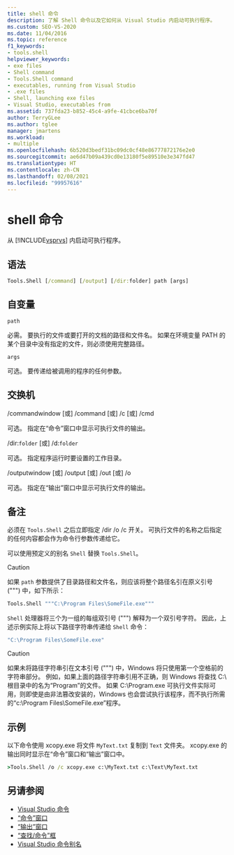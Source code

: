 ```yaml
---
title: shell 命令
description: 了解 Shell 命令以及它如何从 Visual Studio 内启动可执行程序。
ms.custom: SEO-VS-2020
ms.date: 11/04/2016
ms.topic: reference
f1_keywords:
- tools.shell
helpviewer_keywords:
- exe files
- Shell command
- Tools.Shell command
- executables, running from Visual Studio
- .exe files
- Shell, launching exe files
- Visual Studio, executables from
ms.assetid: 737fda23-b852-45c4-a9fe-41cbce6ba70f
author: TerryGLee
ms.author: tglee
manager: jmartens
ms.workload:
- multiple
ms.openlocfilehash: 6b520d3bedf31bc09dc0cf48e86777872176e2e0
ms.sourcegitcommit: ae6d47b09a439cd0e13180f5e89510e3e347fd47
ms.translationtype: HT
ms.contentlocale: zh-CN
ms.lasthandoff: 02/08/2021
ms.locfileid: "99957616"
---
```

# <a name="shell-command"></a>shell 命令
从 [!INCLUDE[vsprvs](../../code-quality/includes/vsprvs_md.md)] 内启动可执行程序。

## <a name="syntax"></a>语法

```cmd
Tools.Shell [/command] [/output] [/dir:folder] path [args]
```

## <a name="arguments"></a>自变量
`path`

必需。 要执行的文件或要打开的文档的路径和文件名。 如果在环境变量 PATH 的某个目录中没有指定的文件，则必须使用完整路径。

`args`

可选。 要传递给被调用的程序的任何参数。

## <a name="switches"></a>交换机
/commandwindow [或] /command [或] /c [或] /cmd

可选。 指定在“命令”窗口中显示可执行文件的输出。

/dir:`folder` [或] /d:`folder`

可选。 指定程序运行时要设置的工作目录。

/outputwindow [或] /output [或] /out [或] /o

可选。 指定在“输出”窗口中显示可执行文件的输出。

## <a name="remarks"></a>备注
必须在 `Tools.Shell` 之后立即指定 /dir /o /c 开关。 可执行文件的名称之后指定的任何内容都会作为命令行参数传递给它。

可以使用预定义的别名 `Shell` 替换 `Tools.Shell`。

> [!CAUTION]
> 如果 `path` 参数提供了目录路径和文件名，则应该将整个路径名引在原义引号 (""") 中，如下所示：

```cmd
Tools.Shell """C:\Program Files\SomeFile.exe"""
```

`Shell` 处理器将三个为一组的每组双引号 (""") 解释为一个双引号字符。 因此，上述示例实际上将以下路径字符串传递给 `Shell` 命令：

```cmd
"C:\Program Files\SomeFile.exe"
```

> [!CAUTION]
> 如果未将路径字符串引在文本引号 (""") 中，Windows 将只使用第一个空格前的字符串部分。 例如，如果上面的路径字符串引用不正确，则 Windows 将查找 C:\ 根目录中的名为“Program”的文件。 如果 C:\Program.exe 可执行文件实际可用，则即使是由非法篡改安装的，Windows 也会尝试执行该程序，而不执行所需的“c:\Program Files\SomeFile.exe”程序。

## <a name="example"></a>示例
以下命令使用 xcopy.exe 将文件 `MyText.txt` 复制到 `Text` 文件夹。 xcopy.exe 的输出同时显示在“命令”窗口和“输出”窗口中。

```cmd
>Tools.Shell /o /c xcopy.exe c:\MyText.txt c:\Text\MyText.txt
```

## <a name="see-also"></a>另请参阅

- [Visual Studio 命令](../../ide/reference/visual-studio-commands.md)
- [“命令”窗口](../../ide/reference/command-window.md)
- [“输出”窗口](../../ide/reference/output-window.md)
- [“查找/命令”框](../../ide/find-command-box.md)
- [Visual Studio 命令别名](../../ide/reference/visual-studio-command-aliases.md)

